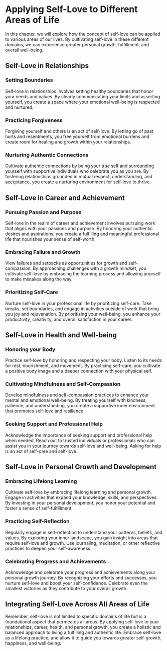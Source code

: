# Applying Self-Love to Different Areas of Life

In this chapter, we will explore how the concept of self-love can be applied to various areas of our lives. By cultivating self-love in these different domains, we can experience greater personal growth, fulfillment, and overall well-being.

## Self-Love in Relationships

### Setting Boundaries

Self-love in relationships involves setting healthy boundaries that honor your needs and values. By clearly communicating your limits and asserting yourself, you create a space where your emotional well-being is respected and nurtured.

### Practicing Forgiveness

Forgiving yourself and others is an act of self-love. By letting go of past hurts and resentments, you free yourself from emotional burdens and create room for healing and growth within your relationships.

### Nurturing Authentic Connections

Cultivate authentic connections by being your true self and surrounding yourself with supportive individuals who celebrate you as you are. By fostering relationships grounded in mutual respect, understanding, and acceptance, you create a nurturing environment for self-love to thrive.

## Self-Love in Career and Achievement

### Pursuing Passion and Purpose

Self-love in the realm of career and achievement involves pursuing work that aligns with your passions and purpose. By honoring your authentic desires and aspirations, you create a fulfilling and meaningful professional life that nourishes your sense of self-worth.

### Embracing Failure and Growth

View failures and setbacks as opportunities for growth and self-compassion. By approaching challenges with a growth mindset, you cultivate self-love by embracing the learning process and allowing yourself to make mistakes along the way.

### Prioritizing Self-Care

Nurture self-love in your professional life by prioritizing self-care. Take breaks, set boundaries, and engage in activities outside of work that bring you joy and rejuvenation. By prioritizing your well-being, you enhance your productivity, creativity, and overall satisfaction in your career.

## Self-Love in Health and Well-being

### Honoring your Body

Practice self-love by honoring and respecting your body. Listen to its needs for rest, nourishment, and movement. By practicing self-care, you cultivate a positive body image and a deeper connection with your physical self.

### Cultivating Mindfulness and Self-Compassion

Develop mindfulness and self-compassion practices to enhance your mental and emotional well-being. By treating yourself with kindness, patience, and understanding, you create a supportive inner environment that promotes self-love and resilience.

### Seeking Support and Professional Help

Acknowledge the importance of seeking support and professional help when needed. Reach out to trusted individuals or professionals who can assist you in your journey towards self-love and well-being. Asking for help is an act of self-care and self-love.

## Self-Love in Personal Growth and Development

### Embracing Lifelong Learning

Cultivate self-love by embracing lifelong learning and personal growth. Engage in activities that expand your knowledge, skills, and perspectives. By investing in your personal development, you honor your potential and foster a sense of self-fulfillment.

### Practicing Self-Reflection

Regularly engage in self-reflection to understand your patterns, beliefs, and values. By exploring your inner landscape, you gain insight into areas that require self-love and growth. Use journaling, meditation, or other reflective practices to deepen your self-awareness.

### Celebrating Progress and Achievements

Acknowledge and celebrate your progress and achievements along your personal growth journey. By recognizing your efforts and successes, you nurture self-love and boost your self-confidence. Celebrate even the smallest victories as they contribute to your overall growth.

## Integrating Self-Love Across All Areas of Life

Remember, self-love is not limited to specific domains of life but is a foundational aspect that permeates all areas. By applying self-love to your relationships, career, health, and personal growth, you create a holistic and balanced approach to living a fulfilling and authentic life. Embrace self-love as a lifelong practice, and allow it to guide you towards greater self-growth, happiness, and well-being.
